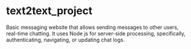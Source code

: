 # text2text_project
Basic messaging website that allows sending messages to other users, real-time chatting. It uses Node js for server-side processing, specifically, authenticating, navigating, or updating chat logs.

